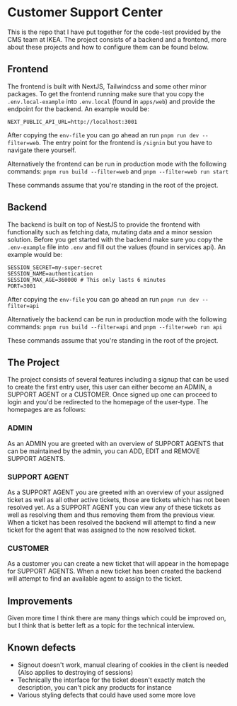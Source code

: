 # Customer Support Center
This is the repo that I have put together for the code-test provided by the CMS team at IKEA. The project consists of a backend and a frontend, more about these projects and how to configure them can be found below.

## Frontend
The frontend is built with NextJS, Tailwindcss and some other minor packages. To get the frontend running make sure that you copy the `.env.local-example` into `.env.local` (found in `apps/web`) and provide the endpoint for the backend. An example would be:
```
NEXT_PUBLIC_API_URL=http://localhost:3001
```
After copying the `env-file` you can go ahead an run `pnpm run dev --filter=web`. The entry point for the frontend is `/signin` but you have to navigate there yourself.

Alternatively the frontend can be run in production mode with the following commands: `pnpm run build --filter=web` and `pnpm --filter=web run start`

These commands assume that you're standing in the root of the project.

## Backend
The backend is built on top of NestJS to provide the frontend with functionality such as fetching data, mutating data and a minor session solution. Before you get started with the backend make sure you copy the `.env-example` file into `.env` and fill out the values (found in services api). An example would be:
```
SESSION_SECRET=my-super-secret
SESSION_NAME=authentication
SESSION_MAX_AGE=360000 # This only lasts 6 minutes
PORT=3001
```
After copying the `env-file` you can go ahead an run `pnpm run dev --filter=api`

Alternatively the backend can be run in production mode with the following commands: `pnpm run build --filter=api` and `pnpm --filter=web run api`

These commands assume that you're standing in the root of the project.

## The Project
The project consists of several features including a signup that can be used to create the first entry user, this user can either become an ADMIN, a SUPPORT AGENT or a CUSTOMER. Once signed up one can proceed to login and you'd be redirected to the homepage of the user-type. The homepages are as follows:

### ADMIN
As an ADMIN you are greeted with an overview of SUPPORT AGENTS that can be maintained by the admin, you can ADD, EDIT and REMOVE SUPPORT AGENTS.

### SUPPORT AGENT
As a SUPPORT AGENT you are greeted with an overview of your assigned ticket as well as all other active tickets, those are tickets which has not been resolved yet. As a SUPPORT AGENT you can view any of these tickets as well as resolving them and thus removing them from the previous view. When a ticket has been resolved the backend will attempt to find a new ticket for the agent that was assigned to the now resolved ticket.

### CUSTOMER
As a customer you can create a new ticket that will appear in the homepage for SUPPORT AGENTS. When a new ticket has been created the backend will attempt to find an available agent to assign to the ticket.


## Improvements
Given more time I think there are many things which could be improved on, but I think that is better left as a topic for the technical interview.

## Known defects
* Signout doesn't work, manual clearing of cookies in the client is needed (Also applies to destroying of sessions)
* Technically the interface for the ticket doesn't exactly match the description, you can't pick any products for instance
* Various styling defects that could have used some more love